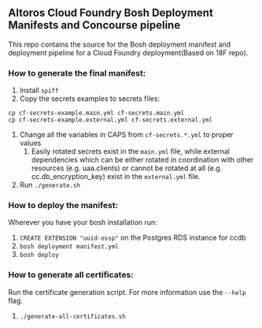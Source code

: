 ## Altoros Cloud Foundry Bosh Deployment Manifests and Concourse pipeline

This repo contains the source for the Bosh deployment manifest and deployment pipeline for a Cloud Foundry deployment(Based on 18F repo).

### How to generate the final manifest:

1. Install `spiff`
1. Copy the secrets examples to secrets files:
```
cp cf-secrets-example.main.yml cf-secrets.main.yml
cp cf-secrets-example.external.yml cf-secrets.external.yml
```
1. Change all the variables in CAPS from `cf-secrets.*.yml` to proper values
    1. Easily rotated secrets exist in the `main.yml` file, while external
       dependencies which can be either rotated in coordination with other
       resources (e.g. uaa.clients) or cannot be rotated at all (e.g. cc.db_encryption_key)
       exist in the `external.yml` file.
1. Run `./generate.sh`

### How to deploy the manifest:

Wherever you have your bosh installation run:

1. `CREATE EXTENSION "uuid-ossp"` on the Postgres RDS instance for ccdb
1. `bosh deployment manifest.yml`
1. `bosh deploy`

### How to generate all certificates:

Run the certificate generation script. For more information use the `--help`
flag.

1. `./generate-all-certificates.sh`
